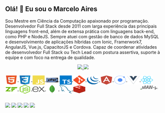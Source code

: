 ## Olá! 👋 Eu sou o Marcelo Aires

Sou Mestre em Ciência da Computação apaixonado por programação. Desenvolvedor Full Stack desde 2011 com larga experiência das principais linguagens front-end, além de extensa prática com linguagens back-end, como PHP e NodeJS. Sempre atuei com gestão de banco de dados MySQL e desenvolvimento de aplicações híbridas com Ionic, Framerwork7, AngularJS, Vue.js, CapacitorJS e Cordova. Capaz de coordenar atividades de desenvolvedor Full Stack ou Tech Lead com postura assertiva, suporte à equipe e com foco na entrega de qualidade.

<div align="center">
  <a href="https://github.com/mairesweb">
  <img height="180em" src="https://github-readme-stats.vercel.app/api?username=mairesweb&show_icons=true&theme=dracula&include_all_commits=true&count_private=true"/>
  <img height="180em" src="https://github-readme-stats.vercel.app/api/top-langs/?username=mairesweb&layout=compact&langs_count=7&theme=dracula"/>
</div>
<div style="display: inline_block"><br>
  <img align="center" alt="MAW-HTML" height="30" width="40" src="https://raw.githubusercontent.com/devicons/devicon/master/icons/html5/html5-original.svg">
  <img align="center" alt="MAW-CSS" height="30" width="40" src="https://raw.githubusercontent.com/devicons/devicon/master/icons/css3/css3-original.svg">
  <img align="center" alt="MAW-Js" height="30" width="40" src="https://raw.githubusercontent.com/devicons/devicon/master/icons/javascript/javascript-plain.svg">
  <img align="center" alt="MAW-PHP" height="30" width="40" src="https://raw.githubusercontent.com/devicons/devicon/master/icons/php/php-original.svg">
  <img align="center" alt="MAW-Ts" height="30" width="40" src="https://raw.githubusercontent.com/devicons/devicon/master/icons/typescript/typescript-plain.svg">
  <img align="center" alt="MAW-Git" height="30" width="40" src="https://raw.githubusercontent.com/devicons/devicon/master/icons/git/git-plain.svg">
  <img align="center" alt="MAW-JQ" height="30" width="40" src="https://raw.githubusercontent.com/devicons/devicon/master/icons/jquery/jquery-plain.svg">
  <img align="center" alt="MAW-Angular" height="30" width="40" src="https://raw.githubusercontent.com/devicons/devicon/master/icons/angularjs/angularjs-plain.svg">
  <img align="center" alt="MAW-Ionic" height="30" width="40" src="https://raw.githubusercontent.com/devicons/devicon/master/icons/ionic/ionic-original.svg">
  <img align="center" alt="MAW-Vue" height="30" width="40" src="https://raw.githubusercontent.com/devicons/devicon/master/icons/vuejs/vuejs-plain.svg">
  <img align="center" alt="MAW-React" height="30" width="40" src="https://raw.githubusercontent.com/devicons/devicon/master/icons/react/react-original.svg">
  <img align="center" alt="MAW-Zend" height="30" width="40" src="https://raw.githubusercontent.com/devicons/devicon/master/icons/zend/zend-plain.svg">
  <img align="center" alt="MAW-Node" height="30" width="40" src="https://raw.githubusercontent.com/devicons/devicon/master/icons/nodejs/nodejs-original.svg">
  <img align="center" alt="MAW-Express" height="30" width="40" src="https://raw.githubusercontent.com/devicons/devicon/master/icons/express/express-original.svg">
  <img align="center" alt="MAW-Mongo" height="30" width="40" src="https://raw.githubusercontent.com/devicons/devicon/master/icons/mongodb/mongodb-original.svg">
  <img align="center" alt="MAW-MySQL" height="30" width="40" src="https://raw.githubusercontent.com/devicons/devicon/master/icons/mysql/mysql-original.svg">
  <img align="center" alt="MAW-Redis" height="30" width="40" src="https://raw.githubusercontent.com/devicons/devicon/master/icons/redis/redis-original.svg">
  <img align="right" alt="MAW-pic" height="150" style="border-radius:50px;" src="https://avatars.githubusercontent.com/u/3441071?v=4&width=676&height=676">
</div>

##

<div>
  <a href="https://instagram.com/soumarceloaires" target="_blank"><img src="https://img.shields.io/badge/-Instagram-%23E4405F?style=for-the-badge&logo=instagram&logoColor=white"></a>
  <a href = "mailto:mairesweb@gmail.com"><img src="https://img.shields.io/badge/-Gmail-%23333?style=for-the-badge&logo=gmail&logoColor=white"></a>
  <a href="https://www.linkedin.com/in/soumarceloaires/" target="_blank"><img src="https://img.shields.io/badge/-LinkedIn-%230077B5?style=for-the-badge&logo=linkedin&logoColor=white"></a>
  <a href="https://gitlab.com/mairesweb" target="_blank"><img src="https://img.shields.io/badge/GitLab-330F63?style=for-the-badge&logo=gitlab&logoColor=white"></a>
  <a href="http://lattes.cnpq.br/8164377064859923" target="_blank"><img src="https://img.shields.io/badge/Lattes-75AADB?style=for-the-badge"></a>
</div>
